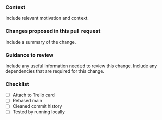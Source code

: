 ### Context

Include relevant motivation and context.

### Changes proposed in this pull request

Include a summary of the change.

### Guidance to review

Include any useful information needed to review this change.
Include any dependencies that are required for this change.

### Checklist

- [ ] Attach to Trello card
- [ ] Rebased main
- [ ] Cleaned commit history
- [ ] Tested by running locally
